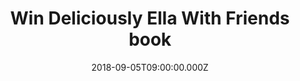 ---
campaign-uuid: "c-4d4e0b4f-e5e5-4910-9bc5-552e98f10a1a"
type: "Preview"
category: "Gifts"
date: "2018-09-05T09:00:00.000Z"
end-date: "2018-11-07T23:59:00.000Z"
disable-form: false
is_promoted: false
has_entry_page: true
title: "Win Deliciously Ella With Friends book"
competition-description: "<p>Ella wants to prepare delicious food for you, your friends\
  \ and family, whatever the occasion. Whether you are planning a laid-back brunch,\
  \ a last-minute lunch or a fancy supper, she has it covered with hearty and filling\
  \ recipes that celebrate her natural eating philosophy</p>\r\n<p>We take of you\
  \ so don’t miss the chance of winning this amazing go-to book and start cooking\
  \ healthier food choices with Ella.</p>"
hero-header: "Win Deliciously Ella With Friends book"
terms-confirmation: "N/A"
banner-img: "https://assets.expresslyapp.com/asset-31c551bc-1f60-407d-a1f7-94f84c6e19da.jpg"
logo-left-href: "https://deliciouslyella.com/"
logo-left-image: "https://assets.expresslyapp.com/asset-62e004fb-4a35-40c2-88ca-a6ffb4265db5.jpg"
logo-left-title: "Win Deliciously Ella With Friends book"
bg-image-hero: "https://assets.expresslyapp.com/asset-e0863a9f-3f8b-4a55-bac5-4714ef5b1760.jpg"
bg-image-first: "https://assets.expresslyapp.com/asset-89266954-6433-4e9c-8996-bb2c0fc767c0.jpg"
section1-content: "<p>No more wondering whether certain dishes go together, Ella makes\
  \ life simple with her menus. With ideas and inspiration for every foodie occasion,\
  \ including cosy nights in for one, easy kitchen suppers, flavoursome feasts, birthday\
  \ parties, picnics and mocktails and cocktails.</p>\r\n<p>Treat your friends with\
  \ a delicious meal thanks to Ella.</p>"
entry-title: "Win Deliciously Ella With Friends book"
entry-content: "Enter the draw to Win Deliciously Ella With Friends book\r\nby completing\
  \ the form below before 23:59 on 7th of November 2018."
has-winner: false
prize-description: "Deliciously Ella With Friends book"
special-conditions: "Multiple entries are allowed up to one every day."
---